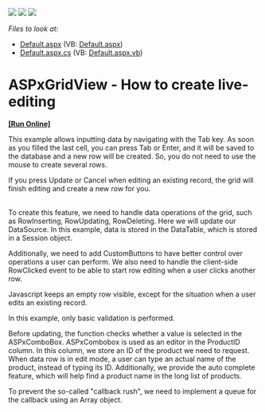 <!-- default badges list -->
![](https://img.shields.io/endpoint?url=https://codecentral.devexpress.com/api/v1/VersionRange/128554687/13.1.7%2B)
[![](https://img.shields.io/badge/Open_in_DevExpress_Support_Center-FF7200?style=flat-square&logo=DevExpress&logoColor=white)](https://supportcenter.devexpress.com/ticket/details/E4923)
[![](https://img.shields.io/badge/📖_How_to_use_DevExpress_Examples-e9f6fc?style=flat-square)](https://docs.devexpress.com/GeneralInformation/403183)
<!-- default badges end -->
<!-- default file list -->
*Files to look at*:

* [Default.aspx](./CS/WebSite/Default.aspx) (VB: [Default.aspx](./VB/WebSite/Default.aspx))
* [Default.aspx.cs](./CS/WebSite/Default.aspx.cs) (VB: [Default.aspx.vb](./VB/WebSite/Default.aspx.vb))
<!-- default file list end -->
# ASPxGridView - How to create live-editing
<!-- run online -->
**[[Run Online]](https://codecentral.devexpress.com/e4923/)**
<!-- run online end -->


<p>This example allows inputting data by navigating with the Tab key. As soon as you filled the last cell, you can press Tab or Enter, and it will be saved to the database and a new row will be created. So, you do not need to use the mouse to create several rows.</p><p>If you press Update or Cancel when editing an existing record, the grid will finish editing and create a new row for you.</p><p><br />
To create this feature, we need to handle data operations of the grid, such as RowInserting, RowUpdating, RowDeleting. Here we will update our DataSource. In this example, data is stored in the DataTable, which is stored in a Session object.<br />
</p><p>Additionally, we need to add CustomButtons to have better control over operations a user can perform. We also need to handle the client-side RowClicked event to be able to start row editing when a user clicks another row.<br />
</p><p>Javascript keeps an empty row visible, except for the situation when a user edits an existing record.<br />
</p><p>In this example, only basic validation is performed. <br />
</p><p>Before updating, the function checks whether a value is selected in the ASPxComboBox. ASPxCombobox is used as an editor in the ProductID column. In this column, we store an ID of the product we need to request. When data row is in edit mode, a user can type an actual name of the product, instead of typing its ID. Additionally, we provide the auto complete feature, which will help find a product name in the long list of products.</p><p>To prevent the so-called "callback rush", we need to implement a queue for the callback using an Array object.</p>

<br/>


